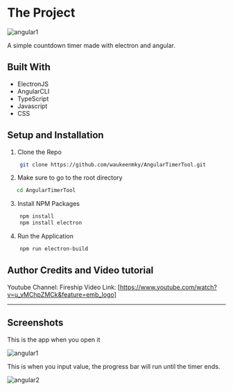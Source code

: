 # The Project

![angular1](https://user-images.githubusercontent.com/69509445/90144862-ed652480-ddb1-11ea-8d05-f3f0525a1d78.png)

A simple countdown timer made with electron and angular. 

## Built With
* ElectronJS
* AngularCLI
* TypeScript
* Javascript
* CSS

## Setup and Installation
1. Clone the Repo

```bash
    git clone https://github.com/waukeenmky/AngularTimerTool.git
```
2. Make sure to go to the root directory
```bash
   cd AngularTimerTool
```
3. Install NPM Packages
```bash
    npm install 
    npm install electron
```
4. Run the Application
```bash
    npm run electron-build
```
## Author Credits and Video tutorial

Youtube Channel: Fireship
Video Link: [https://www.youtube.com/watch?v=u_vMChpZMCk&feature=emb_logo]

---

## Screenshots

This is the app when you open it

![angular1](https://user-images.githubusercontent.com/69509445/90145620-b2172580-ddb2-11ea-9612-21e3bf98b110.png)

This is when you input value, the progress bar will run until the timer ends.

![angular2](https://user-images.githubusercontent.com/69509445/90145623-b2afbc00-ddb2-11ea-8103-e2d7c21310e1.png)
